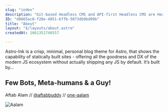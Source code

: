 ```yaml
---
slug: "index"
description: "Git-based Headless CMS and API-first Headless CMS are Headless CMS that solves the problem pointed out in traditional CMS"
ID: "d0665ac8-f20e-4051-bffb-5073db9bd99b"
title: "About"
layout: "$/layouts/about.astro"
createdAt: 1661351746557

---
```

Astro-Ink is a crisp, minimal, personal blog theme for Astro, that shows the capability of statically built sites - offering all the goodness and DX of the modern JS ecosystem without actually shipping any JS by default. It’s built by…

## Few Bots, Meta-humans & a Guy!

Aftab Alam // [@aftabbuddy](https://twitter.com/aftabbuddy) // [one-aalam](https://github.com/one-aalam)

![](https://assets.website-files.com/5e51c674258ffe10d286d30a/5e5358878e2493fbea064dd9_peep-59.svg "Aalam")